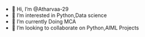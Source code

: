 - 👋 Hi, I’m @Atharvaa-29
- 👀 I’m interested in Python,Data science
- 🌱 I’m currently Doing MCA
- 💞️ I’m looking to collaborate on Python,AIML Projects

<!---
Atharvaa-29/Atharvaa-29 is a ✨ special ✨ repository because its `README.md` (this file) appears on your GitHub profile.
You can click the Preview link to take a look at your changes.
--->
